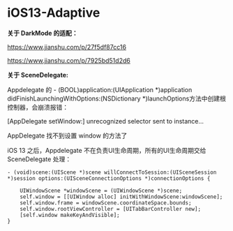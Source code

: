 # iOS13-Adaptive

**关于 DarkMode 的适配：**

https://www.jianshu.com/p/27f5df87cc16

https://www.jianshu.com/p/7925bd51d2d6

**关于 SceneDelegate:**

Appdelegate 的 - (BOOL)application:(UIApplication *)application didFinishLaunchingWithOptions:(NSDictionary *)launchOptions方法中创建根控制器，会崩溃报错：

[AppDelegate setWindow:] unrecognized selector sent to instance...

AppDelegate 找不到设置 window 的方法了

iOS 13 之后，Appdelegate 不在负责UI生命周期，所有的UI生命周期交给 SceneDelegate 处理：

```
- (void)scene:(UIScene *)scene willConnectToSession:(UISceneSession *)session options:(UISceneConnectionOptions *)connectionOptions {

    UIWindowScene *windowScene = (UIWindowScene *)scene;
    self.window = [[UIWindow alloc] initWithWindowScene:windowScene];
    self.window.frame = windowScene.coordinateSpace.bounds;
    self.window.rootViewController = [UITabBarController new];
    [self.window makeKeyAndVisible];
}
```


